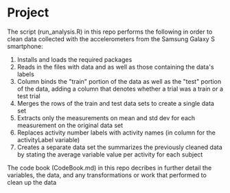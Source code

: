 # Project
The script (run_analysis.R) in this repo performs the following in order to clean data collected with the accelerometers from the Samsung Galaxy S smartphone:

1. Installs and loads the required packages
2. Reads in the files with data and as well as those containing the data's labels
3. Column binds the "train" portion of the data as well as the "test" portion of the data, adding a column that denotes whether a trial was a train or a test trial
4. Merges the rows of the train and test data sets to create a single data set
5. Extracts only the measurements on mean and std dev for each measurement on the original data set
6. Replaces activity number labels with activity names (in column for the activityLabel variable)
7. Creates a separate data set the summarizes the previously cleaned data by stating the average variable value per activity for each subject

The code book (CodeBook.md) in this repo decribes in further detail the variables, the data, and any transformations or work that performed to clean up the data

